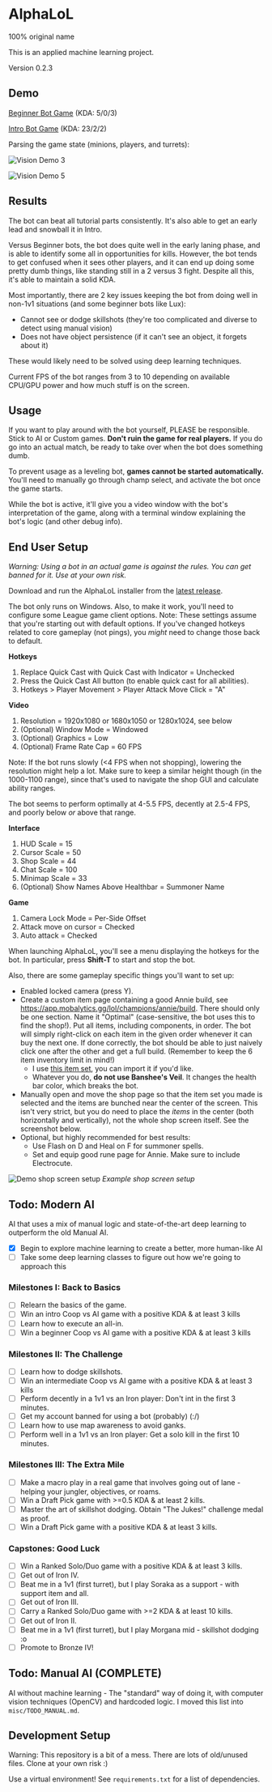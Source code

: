 # AlphaLoL

100% original name

This is an applied machine learning project.

Version 0.2.3

## Demo

[Beginner Bot Game](https://www.youtube.com/watch?v=KWuxXuVBSl4&list=PLMhnlK6gpgE8hznQT_UEJ6PEKKHFgOIqW&index=5) (KDA: 5/0/3)

[Intro Bot Game](https://www.youtube.com/watch?v=1myX82e-rvc&list=PLMhnlK6gpgE8hznQT_UEJ6PEKKHFgOIqW&index=4) (KDA: 23/2/2)

Parsing the game state (minions, players, and turrets):

![Vision Demo 3](img/demo/vision_demo3.jpg)

![Vision Demo 5](img/demo/vision_demo5.jpg)

## Results

The bot can beat all tutorial parts consistently. It's also able to get an early lead and snowball it in Intro.

Versus Beginner bots, the bot does quite well in the early laning phase, and is able to identify some all in opportunities for kills. However, the bot tends to get confused when it sees other players, and it can end up doing some pretty dumb things, like standing still in a 2 versus 3 fight. Despite all this, it's able to maintain a solid KDA.

Most importantly, there are 2 key issues keeping the bot from doing well in non-1v1 situations (and some beginner bots like Lux):

- Cannot see or dodge skillshots (they're too complicated and diverse to detect using manual vision)
- Does not have object persistence (if it can't see an object, it forgets about it)

These would likely need to be solved using deep learning techniques.

Current FPS of the bot ranges from 3 to 10 depending on available CPU/GPU power and how much stuff is on the screen.

## Usage

If you want to play around with the bot yourself, PLEASE be responsible. Stick to AI or Custom games. **Don't ruin the game for real players.** If you do go into an actual match, be ready to take over when the bot does something dumb.

To prevent usage as a leveling bot, **games cannot be started automatically.** You'll need to manually go through champ select, and activate the bot once the game starts.

While the bot is active, it'll give you a video window with the bot's interpretation of the game, along with a terminal window explaining the bot's logic (and other debug info).

## End User Setup

*Warning: Using a bot in an actual game is against the rules. You can get banned for it. Use at your own risk.*

Download and run the AlphaLoL installer from the [latest release](https://github.com/Giantpizzahead/AlphaLoL/releases/latest).

The bot only runs on Windows. Also, to make it work, you'll need to configure some League game client options. Note: These settings assume that you're starting out with default options. If you've changed hotkeys related to core gameplay (not pings), you *might* need to change those back to default.

**Hotkeys**

1. Replace Quick Cast with Quick Cast with Indicator = Unchecked
2. Press the Quick Cast All button (to enable quick cast for all abilities).
3. Hotkeys > Player Movement > Player Attack Move Click = "A"

**Video**

1. Resolution = 1920x1080 or 1680x1050 or 1280x1024, see below
2. (Optional) Window Mode = Windowed
3. (Optional) Graphics = Low
4. (Optional) Frame Rate Cap = 60 FPS

Note: If the bot runs slowly (<4 FPS when not shopping), lowering the resolution might help a lot. Make sure to keep a similar height though (in the 1000-1100 range), since that's used to navigate the shop GUI and calculate ability ranges.

The bot seems to perform optimally at 4-5.5 FPS, decently at 2.5-4 FPS, and poorly below *or* above that range.

**Interface**

1. HUD Scale = 15
2. Cursor Scale = 50
3. Shop Scale = 44
4. Chat Scale = 100
5. Minimap Scale = 33
6. (Optional) Show Names Above Healthbar = Summoner Name

**Game**

1. Camera Lock Mode = Per-Side Offset
2. Attack move on cursor = Checked
3. Auto attack = Checked

When launching AlphaLoL, you'll see a menu displaying the hotkeys for the bot. In particular, press **Shift-T** to start and stop the bot.

Also, there are some gameplay specific things you'll want to set up:
- Enabled locked camera (press Y).
- Create a custom item page containing a good Annie build, see https://app.mobalytics.gg/lol/champions/annie/build. 
   There should only be one section. Name it "Optimal" (case-sensitive, the bot uses this to find the shop!).
   Put all items, including components, in order. The bot will simply right-click on each item in the given order
   whenever it can buy the next one. If done correctly, the bot should be able to just naively click one after the other
   and get a full build. (Remember to keep the 6 item inventory limit in mind!)
  - I use [this item set](https://pastebin.com/4ik52kCy), you can import it if you'd like.
  - Whatever you do, **do not use Banshee's Veil**. It changes the health bar color, which breaks the bot.
- Manually open and move the shop page so that the item set you made is selected and the items are bunched near the
   center of the screen. This isn't very strict, but you do need to place the *items* in the center (both horizontally
   and vertically), not the whole shop screen itself. See the screenshot below.
- Optional, but highly recommended for best results:
  - Use Flash on D and Heal on F for summoner spells.
  - Set and equip good rune page for Annie. Make sure to include Electrocute.

![Demo shop screen setup](https://i.gyazo.com/a09aa37af3330434cf06ab787b75522d.jpg)
*Example shop screen setup*

## Todo: Modern AI

AI that uses a mix of manual logic and state-of-the-art deep learning to outperform the old Manual AI.

- [X] Begin to explore machine learning to create a better, more human-like AI
- [ ] Take some deep learning classes to figure out how we're going to approach this

### Milestones I: Back to Basics

  - [ ] Relearn the basics of the game.
  - [ ] Win an intro Coop vs AI game with a positive KDA & at least 3 kills
  - [ ] Learn how to execute an all-in.
  - [ ] Win a beginner Coop vs AI game with a positive KDA & at least 3 kills

### Milestones II: The Challenge

  - [ ] Learn how to dodge skillshots.
  - [ ] Win an intermediate Coop vs AI game with a positive KDA & at least 3 kills
  - [ ] Perform decently in a 1v1 vs an Iron player: Don't int in the first 3 minutes.
  - [ ] Get my account banned for using a bot (probably) (:/)
  - [ ] Learn how to use map awareness to avoid ganks.
  - [ ] Perform well in a 1v1 vs an Iron player: Get a solo kill in the first 10 minutes.

### Milestones III: The Extra Mile

  - [ ] Make a macro play in a real game that involves going out of lane - helping your jungler, objectives, or roams.
  - [ ] Win a Draft Pick game with >=0.5 KDA & at least 2 kills.
  - [ ] Master the art of skillshot dodging. Obtain "The Jukes!" challenge medal as proof.
  - [ ] Win a Draft Pick game with a positive KDA & at least 3 kills.

### Capstones: Good Luck

  - [ ] Win a Ranked Solo/Duo game with a positive KDA & at least 3 kills.
  - [ ] Get out of Iron IV.
  - [ ] Beat me in a 1v1 (first turret), but I play Soraka as a support - with support item and all.
  - [ ] Get out of Iron III.
  - [ ] Carry a Ranked Solo/Duo game with >=2 KDA & at least 10 kills.
  - [ ] Get out of Iron II.
  - [ ] Beat me in a 1v1 (first turret), but I play Morgana mid - skillshot dodging :o
  - [ ] Promote to Bronze IV!

## Todo: Manual AI (COMPLETE)

AI without machine learning - The "standard" way of doing it, with computer vision techniques (OpenCV) and hardcoded logic. I moved this list into `misc/TODO_MANUAL.md`.

## Development Setup

Warning: This repository is a bit of a mess. There are lots of old/unused files. Clone at your own risk :)

Use a virtual environment! See `requirements.txt` for a list of dependencies.
